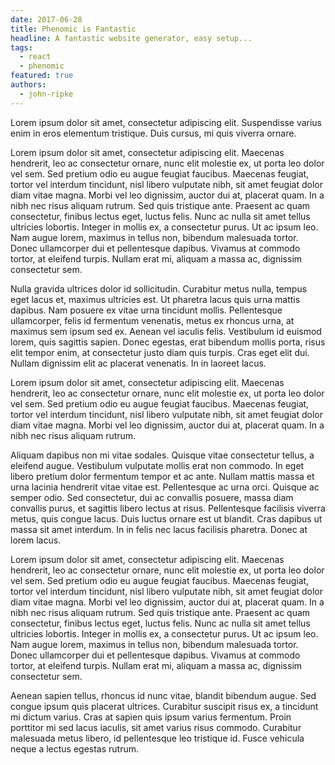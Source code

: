 ```yaml
---
date: 2017-06-28
title: Phenomic is Fantastic
headline: A fantastic website generator, easy setup...
tags:
  - react
  - phenomic
featured: true
authors:
  - john-ripke
---
```


Lorem ipsum dolor sit amet, consectetur adipiscing elit. Suspendisse varius enim in eros elementum tristique. Duis cursus, mi quis viverra ornare.

Lorem ipsum dolor sit amet, consectetur adipiscing elit. Maecenas hendrerit, leo ac consectetur ornare, nunc elit molestie ex, ut porta leo dolor vel sem. Sed pretium odio eu augue feugiat faucibus. Maecenas feugiat, tortor vel interdum tincidunt, nisl libero vulputate nibh, sit amet feugiat dolor diam vitae magna. Morbi vel leo dignissim, auctor dui at, placerat quam. In a nibh nec risus aliquam rutrum. Sed quis tristique ante. Praesent ac quam consectetur, finibus lectus eget, luctus felis. Nunc ac nulla sit amet tellus ultricies lobortis. Integer in mollis ex, a consectetur purus. Ut ac ipsum leo. Nam augue lorem, maximus in tellus non, bibendum malesuada tortor. Donec ullamcorper dui et pellentesque dapibus. Vivamus at commodo tortor, at eleifend turpis. Nullam erat mi, aliquam a massa ac, dignissim consectetur sem.

Nulla gravida ultrices dolor id sollicitudin. Curabitur metus nulla, tempus eget lacus et, maximus ultricies est. Ut pharetra lacus quis urna mattis dapibus. Nam posuere ex vitae urna tincidunt mollis. Pellentesque ullamcorper, felis id fermentum venenatis, metus ex rhoncus urna, at maximus sem ipsum sed ex. Aenean vel iaculis felis. Vestibulum id euismod lorem, quis sagittis sapien. Donec egestas, erat bibendum mollis porta, risus elit tempor enim, at consectetur justo diam quis turpis. Cras eget elit dui. Nullam dignissim elit ac placerat venenatis. In in laoreet lacus.

Lorem ipsum dolor sit amet, consectetur adipiscing elit. Maecenas hendrerit, leo ac consectetur ornare, nunc elit molestie ex, ut porta leo dolor vel sem. Sed pretium odio eu augue feugiat faucibus. Maecenas feugiat, tortor vel interdum tincidunt, nisl libero vulputate nibh, sit amet feugiat dolor diam vitae magna. Morbi vel leo dignissim, auctor dui at, placerat quam. In a nibh nec risus aliquam rutrum.

Aliquam dapibus non mi vitae sodales. Quisque vitae consectetur tellus, a eleifend augue. Vestibulum vulputate mollis erat non commodo. In eget libero pretium dolor fermentum tempor et ac ante. Nullam mattis massa et urna lacinia hendrerit vitae vitae est.
Pellentesque ac urna orci. Quisque ac semper odio. Sed consectetur, dui ac convallis posuere, massa diam convallis purus, et sagittis libero lectus at risus. Pellentesque facilisis viverra metus, quis congue lacus. Duis luctus ornare est ut blandit. Cras dapibus ut massa sit amet interdum. In in felis nec lacus facilisis pharetra. Donec at lorem lacus.

Lorem ipsum dolor sit amet, consectetur adipiscing elit. Maecenas hendrerit, leo ac consectetur ornare, nunc elit molestie ex, ut porta leo dolor vel sem. Sed pretium odio eu augue feugiat faucibus. Maecenas feugiat, tortor vel interdum tincidunt, nisl libero vulputate nibh, sit amet feugiat dolor diam vitae magna. Morbi vel leo dignissim, auctor dui at, placerat quam. In a nibh nec risus aliquam rutrum. Sed quis tristique ante. Praesent ac quam consectetur, finibus lectus eget, luctus felis. Nunc ac nulla sit amet tellus ultricies lobortis. Integer in mollis ex, a consectetur purus. Ut ac ipsum leo. Nam augue lorem, maximus in tellus non, bibendum malesuada tortor. Donec ullamcorper dui et pellentesque dapibus. Vivamus at commodo tortor, at eleifend turpis. Nullam erat mi, aliquam a massa ac, dignissim consectetur sem.

Aenean sapien tellus, rhoncus id nunc vitae, blandit bibendum augue. Sed congue ipsum quis placerat ultrices. Curabitur suscipit risus ex, a tincidunt mi dictum varius. Cras at sapien quis ipsum varius fermentum. Proin porttitor mi sed lacus iaculis, sit amet varius risus commodo. Curabitur malesuada metus libero, id pellentesque leo tristique id. Fusce vehicula neque a lectus egestas rutrum.
